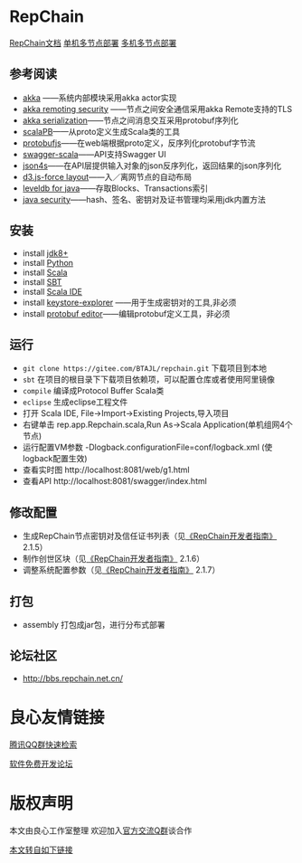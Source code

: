 # RepChain
[RepChain文档](http://u.720life.cn/g/2e71d0f0a5c601172267ba20d3a43c6eb97b9ecefb73f19c28197fb59bd92fae0e70f139083b80d76804fd11c32e5bdc)   [单机多节点部署](http://u.720life.cn/g/df6a10df2dd476381be783e791aa2bade26c7b4d4d15a190034c130fcd99bc703cc7bd35027662c8cb82af1d2a50a29f47a88fb821344f20509d176260cd10d7c5475205ac9aefc459d2222e0900ee010f0638d640ea386043491c3f71c6cf625d7d27ac50d4ca0beceaefff1a08b8ca79092cdc8b9057e05d40fd7e2d7a806e2d4f945ff837c92b34e17f1cf14d4acd)   [多机多节点部署](http://u.720life.cn/g/df6a10df2dd476381be783e791aa2bade26c7b4d4d15a190034c130fcd99bc703cc7bd35027662c8cb82af1d2a50a29f47a88fb821344f20509d176260cd10d7c5475205ac9aefc459d2222e0900ee0166b08eae283914f798b15e7bee5f46b9275a39a51efd5880bcacc5ad842d0dca49be25dd1192108b0ef9def598b0a09802dbabfc4530be5616d87e9af403f6a8)

## 参考阅读
- [akka](http://u.720life.cn/g/19a302edd9b1090a7aa23348d86d0a8d) ——系统内部模块采用akka actor实现
- [akka remoting security](http://u.720life.cn/g/5c1739d7b03585fc8f8bb22efc5a9f28555825942a3b9850210bccec80e0a95135354de84401cc0f1d4f773fe5d8bbcf70304a4794bb3b902ea263fc57ae8624) ——节点之间安全通信采用akka Remote支持的TLS
- [akka serialization](http://u.720life.cn/g/5c1739d7b03585fc8f8bb22efc5a9f28555825942a3b9850210bccec80e0a95106e8eafb0b09de518fea63bec17ccafcad07e93e2786caca92a48e7ecc736de3)——节点之间消息交互采用protobuf序列化
- [scalaPB](http://u.720life.cn/g/d9846f7eb09dedc2f404786989f307729b08dfc2544d4d89917cc6a35aabe48d)——从proto定义生成Scala类的工具
- [protobufjs](http://u.720life.cn/g/54145d0471d91890860f7f8463c030465cd1e41cdd31b299bf01f9cf431e8d06e684e42b127f7b5c0eecd943783ddbe5)——在web端根据proto定义，反序列化protobuf字节流
- [swagger-scala](http://u.720life.cn/g/54145d0471d91890860f7f8463c03046ee873d8b7265bda98dbeb1b913855dc8e6c9719908a55a1dab06ff20e951a30c1682139a37398cf6ff06a25b808b0ed1)——API支持Swagger UI
- [json4s](http://u.720life.cn/g/54145d0471d91890860f7f8463c03046d69b70fa5e3263c3703500a93296768c)——在API层提供输入对象的json反序列化，返回结果的json序列化
- [d3.js-force layout](http://u.720life.cn/g/54145d0471d91890860f7f8463c030463d96b3d42b3125089de8377dd1f7dbc21024737f9d6b69a409d33fd63c3567b5922f3664a3d2a6680b7daea08590711e1469d82390f832b90818ace88a398885)——入／离网节点的自动布局
- [leveldb for java](http://u.720life.cn/g/54145d0471d91890860f7f8463c0304669caa290d17fc4702902b3a24df7b6a2)——存取Blocks、Transactions索引
- [java security](http://u.720life.cn/g/93f16c577429ee5ee9d7562025a6bc747e39f32b07de0d874c0a10a1a6d32086c242e1245c001363b1771441ef63829f3700477044f6c6204c49f5e29a9debba2fab2e14d618bc4bd8f41be8758e4aca)——hash、签名、密钥对及证书管理均采用jdk内置方法

## 安装
- install [jdk8+](http://u.720life.cn/g/0832d3c13dcf440b8c2ddd37014597194dfce0f4546bd12c9ba469d981d9d729007ebfc8068b2baf5cdf0064d40d499907fcdb961ed5489f9d3009acbb39641a0931ff7ad6e1f2b0f260aebddd28593e379c733776164d165e258f441c53afb4)
- install [Python](http://u.720life.cn/g/dd2f6da1de73fd81cbeeed608e80e8779ac5ab940be4eecd4e601cd95d022670)
- install [Scala](http://u.720life.cn/g/ea08d14ebddcd426bb95926b3d6ff10a160cd15195afe55830f1d8d3c766b72b96101907bc3b46381435c95731e4d8ea)
- install [SBT](http://u.720life.cn/g/af86998b18536574a0a3fe9f3158d005aea961f3a7457f3e34873427af95fde0ce924d6f55a157509ff7b7e9c1fdac1c)
- install [Scala IDE](http://u.720life.cn/g/4e7f6c664266ddd790d885a4ceac026d9338ff9874282afc912c14bd13a7d177)
- install [keystore-explorer](http://u.720life.cn/g/df8a04d46dfee53e035acbe6fa9acc065ee15b6f1f98e033a1fb0947f941bce7) ——用于生成密钥对的工具,非必须
- install [protobuf editor](http://u.720life.cn/g/54145d0471d91890860f7f8463c030465be5c232fffc2df9ed921eb891490485b46c129c2fe09b261cde0fe24d5e8f1a)——编辑protobuf定义工具，非必须

## 运行
- `git clone https://gitee.com/BTAJL/repchain.git`
下载项目到本地
- `sbt` 
在项目的根目录下下载项目依赖项，可以配置仓库或者使用阿里镜像
- `compile` 
编译成Protocol Buffer Scala类
- `eclipse` 
生成eclipse工程文件
- 打开 Scala IDE, File->Import->Existing Projects,导入项目
- 右键单击 rep.app.Repchain.scala,Run As->Scala Application(单机组网4个节点)
- 运行配置VM参数 -Dlogback.configurationFile=conf/logback.xml (使logback配置生效)
- 查看实时图 http://localhost:8081/web/g1.html 
- 查看API  http://localhost:8081/swagger/index.html

## 修改配置
- 生成RepChain节点密钥对及信任证书列表（见[《RepChain开发者指南》](http://u.720life.cn/g/2e71d0f0a5c601172267ba20d3a43c6eb97b9ecefb73f19c28197fb59bd92fae92293f4bcfdc13b3665e88bafe2c1dce8aa3e43abccd33f2abb3b51919557643) 2.1.5）
- 制作创世区块（见[《RepChain开发者指南》](http://u.720life.cn/g/2e71d0f0a5c601172267ba20d3a43c6eb97b9ecefb73f19c28197fb59bd92fae92293f4bcfdc13b3665e88bafe2c1dce8aa3e43abccd33f2abb3b51919557643) 2.1.6）
- 调整系统配置参数（见[《RepChain开发者指南》](http://u.720life.cn/g/2e71d0f0a5c601172267ba20d3a43c6eb97b9ecefb73f19c28197fb59bd92fae92293f4bcfdc13b3665e88bafe2c1dce8aa3e43abccd33f2abb3b51919557643) 2.1.7）

## 打包
- assembly 
打包成jar包，进行分布式部署

## 论坛社区
- http://bbs.repchain.net.cn/ 



 # 良心友情链接

[腾讯QQ群快速检索](http://u.720life.cn/s/8cf73f7c)

[软件免费开发论坛](http://u.720life.cn/s/bbb01dc0)

# 版权声明 

本文由良心工作室整理 欢迎加入[官方交流Q群](https://u.720life.cn/s/f2316816)谈合作

[本文转自如下链接](http://u.720life.cn/g/2e71d0f0a5c601172267ba20d3a43c6e4edd885054fa85ed48543c001ac6ca06e0c3e96d2b09727a49c2843f4d81e9e157bd884241548f913a8840c20bd0ff87)